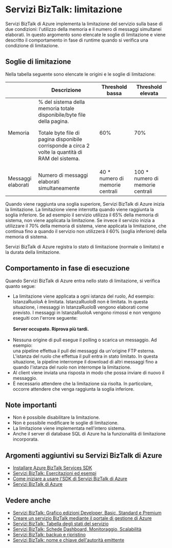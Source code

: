 <properties 
	pageTitle="Informazioni sulla limitazione in Servizi BizTalk | Azure" 
	description="Informazioni sulle soglie di limitazione delle richieste e sui relativi comportamenti di runtime per Servizi BizTalk. La limitazione delle richieste è basata sull'utilizzo della memoria e sul numero di messaggi. MABS, WABS" 
	services="biztalk-services" 
	documentationCenter="" 
	authors="MandiOhlinger" 
	manager="dwrede" 
	editor="cgronlun"/>

<tags 
	ms.service="biztalk-services" 
	ms.workload="integration" 
	ms.tgt_pltfrm="na" 
	ms.devlang="na" 
	ms.topic="article" 
	ms.date="06/07/2015" 
	ms.author="mandia"/>





# Servizi BizTalk: limitazione

Servizi BizTalk di Azure implementa la limitazione del servizio sulla base di due condizioni: l'utilizzo della memoria e il numero di messaggi simultanei elaborati. In questo argomento sono elencate le soglie di limitazione e viene descritto il comportamento in fase di runtime quando si verifica una condizione di limitazione.

## Soglie di limitazione

Nella tabella seguente sono elencate le origini e le soglie di limitazione:

|| Descrizione | Threshold bassa | Threshold elevata|
|---|---|---|---|
|Memoria|% del sistema della memoria totale disponibile/byte file della pagina. <p><p>Totale byte file di pagina disponibile corrisponde a circa 2 volte la quantità di RAM del sistema. |60% |70% |
|Messaggi elaborati|Numero di messaggi elaborati simultaneamente|40 * numero di memorie centrali|100 * numero di memorie centrali|

Quando viene raggiunta una soglia superiore, Servizi BizTalk di Azure inizia la limitazione. La limitazione viene interrotta quando viene raggiunta la soglia inferiore. Se ad esempio il servizio utilizza il 65% della memoria di sistema, non viene applicata la limitazione. Se invece il servizio inizia a utilizzare il 70% della memoria di sistema, viene applicata la limitazione, che continua fino a quando il servizio non utilizzerà il 60% (soglia inferiore) della memoria di sistema.

Servizi BizTalk di Azure registra lo stato di limitazione (normale o limitato) e la durata della limitazione.


## Comportamento in fase di esecuzione

Quando Servizi BizTalk di Azure entra nello stato di limitazione, si verifica quanto segue:

- La limitazione viene applicata a ogni istanza del ruolo, Ad esempio:<br/> IstanzaRuoloA è limitata. IstanzaRuoloB non è limitata. In questa situazione, i messaggi in IstanzaRuoloB vengono elaborati come previsto. I messaggi in IstanzaRuoloA vengono rimossi e non vengono eseguiti con l'errore seguente:<br/><br/>
**Server occupato. Riprova più tardi.**<br/><br/>
- Nessuna origine di pull esegue il polling o scarica un messaggio. Ad esempio:<br/> una pipeline effettua il pull dei messaggi da un'origine FTP esterna. L'istanza del ruolo che effettua il pull entra in stato limitato. In questa situazione, la pipeline interrompe il download di altri messaggi fino a quando l'istanza del ruolo non interrompe la limitazione.
- Al client viene inviata una risposta in modo che possa inviare di nuovo il messaggio.
- È necessario attendere che la limitazione sia risolta. In particolare, occorre attendere che venga raggiunta la soglia inferiore.

## Note importanti
- Non è possibile disabilitare la limitazione.
- Non è possibile modificare le soglie di limitazione.
- La limitazione viene implementata nell'intero sistema.
- Anche il server di database SQL di Azure ha la funzionalità di limitazione incorporata.

## Argomenti aggiuntivi su Servizi BizTalk di Azure

-  [Installare Azure BizTalk Services SDK](http://go.microsoft.com/fwlink/p/?LinkID=241589)<br/>
-  [Servizi BizTalk: Esercitazioni ed esempi](http://go.microsoft.com/fwlink/p/?LinkID=236944)<br/>
-  [Come iniziare a usare l'SDK di Servizi BizTalk di Azure](http://go.microsoft.com/fwlink/p/?LinkID=302335)<br/>
-  [Servizi BizTalk di Azure](http://go.microsoft.com/fwlink/p/?LinkID=303664)<br/>

## Vedere anche
- [Servizi BizTalk: Grafico edizioni Developer, Basic, Standard e Premium](http://go.microsoft.com/fwlink/p/?LinkID=302279)<br/>
- [Creare un servizio BizTalk mediante il portale di gestione di Azure](http://go.microsoft.com/fwlink/p/?LinkID=302280)<br/>
- [Servizi BizTalk: Tabella degli stati del servizio](http://go.microsoft.com/fwlink/p/?LinkID=329870)<br/>
- [Servizi BizTalk: Schede Dashboard, Monitoraggio, Scalabilità](http://go.microsoft.com/fwlink/p/?LinkID=302281)<br/>
- [Servizi BizTalk: backup e ripristino](http://go.microsoft.com/fwlink/p/?LinkID=329873)<br/>
- [Servizi BizTalk: nome e chiave dell'autorità emittente](http://go.microsoft.com/fwlink/p/?LinkID=303941)<br/>
 

<!---HONumber=August15_HO6-->